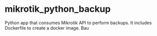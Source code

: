 # mikrotik_python_backup
Python app that consumes Mikrotik API to perform backups.
It includes Dockerfile to create a docker image.
Bau
